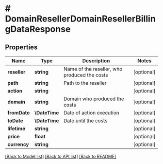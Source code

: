 # # DomainResellerDomainResellerBillingDataResponse

## Properties

Name | Type | Description | Notes
------------ | ------------- | ------------- | -------------
**reseller** | **string** | Name of the reseller, who produced the costs | [optional]
**path** | **string** | Path to the reseller | [optional]
**action** | **string** |  | [optional]
**domain** | **string** | Domain who produced the costs | [optional]
**fromDate** | **\DateTime** | Date of action execution | [optional]
**toDate** | **\DateTime** | Date until the costs | [optional]
**lifetime** | **string** |  | [optional]
**price** | **float** |  | [optional]
**currency** | **string** |  | [optional]

[[Back to Model list]](../../README.md#models) [[Back to API list]](../../README.md#endpoints) [[Back to README]](../../README.md)
